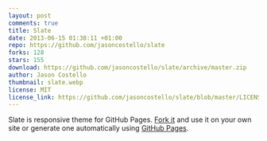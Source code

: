 ```yaml
---
layout: post
comments: true
title: Slate
date: 2013-06-15 01:38:11 +01:00
repo: https://github.com/jasoncostello/slate
forks: 128
stars: 155
download: https://github.com/jasoncostello/slate/archive/master.zip
author: Jason Costello
thumbnail: slate.webp
license: MIT
license_link: https://github.com/jasoncostello/slate/blob/master/LICENSE
---
```


Slate is responsive theme for GitHub Pages.
[Fork it](https://github.com/jsncostello/slate/fork) and use it on your own site or generate one automatically using [GitHub Pages](https://pages.github.com).
